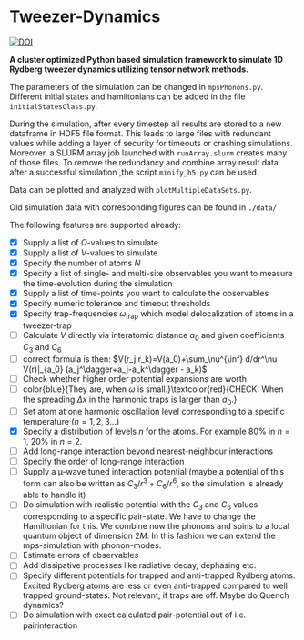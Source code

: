 # Tweezer-Dynamics
[![DOI](https://zenodo.org/badge/640364467.svg)](https://zenodo.org/badge/latestdoi/640364467)

**A cluster optimized Python based simulation framework to simulate 1D Rydberg tweezer dynamics utilizing tensor network methods.**


The parameters of the simulation can be changed in `mpsPhonons.py`. Different initial states and hamiltonians can be added in the file `initialStatesClass.py`.

During the simulation, after every timestep all results are stored to a new dataframe in HDF5 file format.
This leads to large files with redundant values while adding a layer of security for timeouts or crashing simulations.
Moreover, a SLURM array job launched with `runArray.slurm` creates many of those files.
To remove the redundancy and combine array result data after a successful simulation ,the script `minify_h5.py` can be used.

Data can be plotted and analyzed with `plotMultipleDataSets.py`.

Old simulation data with corresponding figures can be found in `./data/`

The following features are supported already:
- [x] Supply a list of $\Omega$-values to simulate
- [x] Supply a list of $V$-values to simulate
- [x] Specify the number of atoms $N$
- [x] Specify a list of single- and multi-site observables you want to measure the time-evolution during the simulation
- [x] Supply a list of time-points you want to calculate the observables
- [x] Specify numeric tolerance and timeout thresholds
- [x] Specify trap-frequencies $\omega_\mathrm{trap}$ which model delocalization of atoms in a tweezer-trap
- [ ] Calculate $V$ directly via interatomic distance $a_0$ and given coefficients $C_3$ and $C_6$
- [ ] correct formula is then: $V(r_j,r_k)=V(a_0)+\sum_\nu^{\inf} d/dr^\nu V(r)|_{a_0} (a_j^\dagger+a_j-a_k^\dagger - a_k)$
- [ ]  Check whether higher order potential expansions are worth
- [ ] color{blue}{They are, when $\omega$ is small.}\textcolor{red}{CHECK: When the spreading $\Delta x$ in the harmonic traps is larger than $a_0$.}
- [ ]  Set atom at one harmonic oscillation level corresponding to a specific temperature $(n=1,2,3...)$
- [x]  Specify a distribution of levels $n$ for the atoms. For example $80\%$ in $n=1$, $20\%$ in $n=2$.
- [ ]  Add long-range interaction beyond nearest-neighbour interactions
- [ ]  Specify the order of long-range interaction
- [ ]  Supply a µ-wave tuned interaction potential (maybe a potential of this form can also be written as $C_3/r^3+C_6/r^6$, so the simulation is already able to handle it)
- [ ] Do simulation with realistic potential with the $C_3$ and $C_6$ values corresponding to a specific pair-state. We have to change the Hamiltonian for this. We combine now the phonons and spins to a local quantum object of dimension $2M$. In this fashion we can extend the mps-simulation with phonon-modes.
- [ ]  Estimate errors of observables
- [ ]  Add dissipative processes like radiative decay, dephasing etc.
- [ ]  Specify different potentials for trapped and anti-trapped Rydberg atoms. Excited Rydberg atoms are less or even anti-trapped compared to well trapped ground-states. Not relevant, if traps are off. Maybe do Quench dynamics?
- [ ] Do simulation with exact calculated pair-potential out of i.e. pairinteraction

